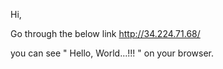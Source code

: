 Hi,

Go through the below link 
http://34.224.71.68/

you can see " Hello, World...!!! " on your browser.
